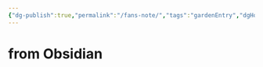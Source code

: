 ```yaml
---
{"dg-publish":true,"permalink":"/fans-note/","tags":"gardenEntry","dgHomeLink":true,"dgPassFrontmatter":false}
---
```



# from Obsidian